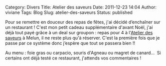 Category: Divers
Title: Atelier des saveurs
Date: 2011-12-23 14:04
Author: viviane
Tags: Blog
Slug: atelier-des-saveurs
Status: published

Pour se remettre en douceur des repas de fêtes, j'ai décidé d’enchaîner sur un restaurant ! C'est mon petit cadeau supplémentaire d'avant Noël, j'ai déjà tout payé grâce à un deal sur groupon : repas pour 4 à l'<a href="http://www.latelier-des-saveurs.com">Atelier des saveurs</a> à Melun, il ne reste plus qu'à réserver. C'est la première fois que je passe par ce système donc j’espère que tout se passera bien !!

Au menu : foie gras ou carpacio, souris d'Agneau ou magret de canard...  Si certains ont déjà testé ce restaurant, j'attends vos commentaires !